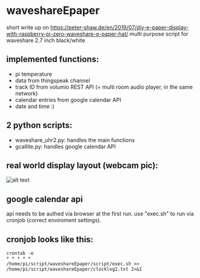 # waveshareEpaper

short write up on https://peter-shaw.de/en/2019/07/diy-e-paper-display-with-raspberry-pi-zero-waveshare-e-paper-hat/
multi purpose script for waveshare 2.7 inch black/white

## implemented functions:
- pi temperature
- data from thingspeak channel
- track ID from volumio REST API (= multi room audio player, in the same network)
- calendar entries from google calendar API
- date and time :)

## 2 python scripts: 

- waveshare_uhr2.py: handles the main functions
- gcallite.py: handles google calendar API

## real world display layout (webcam pic):

![alt text](https://peter-shaw.de/test.jpeg "Webcam Shot")


## google calendar api 
api needs to be authed via browser at the first run. use "exec.sh" to run via cronjob (correct enviroment settings). 

## cronjob looks like this:
<code>crontab -e</code><br>
<code>* * * * * /home/pi/script/waveshareEpaper/script/exec.sh >> /home/pi/script/waveshareEpaper/clocklog2.txt 2>&1</code>
